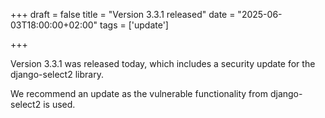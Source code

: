 +++
draft = false
title = "Version 3.3.1 released"
date = "2025-06-03T18:00:00+02:00"
tags = ['update']

+++

Version 3.3.1 was released today, which includes a security update for the django-select2 library.

We recommend an update as the vulnerable functionality from django-select2 is used.

<!--more-->

